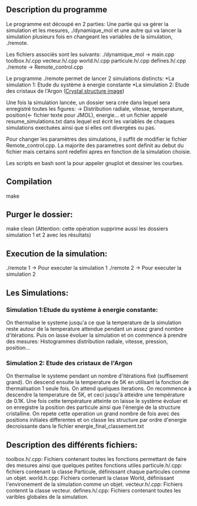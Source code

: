 ## Description du programme
Le programme est découpé en 2 parties: Une partie qui va gérer la simulation et les mesures, ./dynamique_mol et une autre qui va lancer la simulation plusieurs fois en changeant les variables de la simulation, ./remote.

Les fichiers associés sont les suivants:
./dynamique_mol -> main.cpp toolbox.h/.cpp vecteur.h/.cpp world.h/.cpp  particule.h/.cpp defines.h/.cpp
./remote -> Remote_control.cpp

Le programme ./remote permet de lancer 2 simulations distincts:
*La simulation 1: Etude du système à energie constante
*La simulation 2: Etude des cristaux de l'Argon (<a href="https://github.com/jbmorlot/Molecular-dynamics-study-of-energy-and-crystal-conformation-of-Argon-gas/blob/master/Resulats%20Simulation/Simulation2_Etude_reseaux_cristallins_argon/exemple_crystal_Argon.jpg">Crystal structure image</a>)

Une fois la simulation lancée, un dossier sera crée dans lequel sera enregistré toutes les figures:
-> Distribution radiale, vitesse, temperature, position(<- fichier texte pour JMOL), energie... et un fichier appelé resume_simulations.txt dans lequel est écrit les variables de chaques simulations exectuées ainsi que si elles ont divergées ou pas.

Pour changer les paramètres des simulations, il suffit de modifier le fichier Remote_control.cpp. La majorite des parametres sont definit au debut du fichier mais certains sont redefini apres en fonction de la simulation choisie.

Les scripts en bash sont la pour appeler gnuplot et dessiner les courbes.

## Compilation
make

## Purger le dossier:
make clean  (Attention: cette opération supprime aussi les dossiers simulation 1 et 2 avec les résultats)

## Execution de la simulation:
./remote 1 -> Pour executer la simulation 1
./remote 2 -> Pour executer la simulation 2

## Les Simulations:
### Simulation 1:Etude du système à energie constante:
On thermalise le systeme jusqu'a ce que la temperature de la simulation reste autour de la temperature attendue pendant un assez grand 
nombre d'itérations.
Puis on lasse évoluer la simulation et on commence à prendre des mesures: Histogrammes distribution radiale, vitesse, pression, position...

### Simulation 2: Etude des cristaux de l'Argon
On thermalise le systeme pendant un nombre d'itérations fixé (suffisement grand).
On descend ensuite la temperature de 5K en utilisant la fonction de thermalisation 1 seule fois. On attend quelques iterations.
On recommence à descendre la temperature de 5K, et ceci jusqu'à atteidre une température de 0.1K.
Une fois cette température atteinte on laisse le système évoluer et on enregistre la position des particule ainsi que l'énergie de la structure cristalline.
On repete cette operation un grand nombre de fois avec des positions initiales differentes et on classe les structure par ordre d'energie decroissante dans le fichier energie_final_classement.txt

## Description des différents fichiers:
toolbox.h/.cpp: Fichiers contenant toutes les fonctions permettant de faire des mesures ainsi que quelques petites fonctions utiles
particule.h/.cpp: fichiers contenant la classe Particule, définissant chaque particules comme un objet.
world.h.cpp: Fichiers contenant la classe World, définissant l'environement de la simulation comme un objet.
vecteur.h/.cpp: Fichiers contennt la classe vecteur.
defines.h/.cpp: Fichiers contenant toutes les varibles globales de la simulation.



